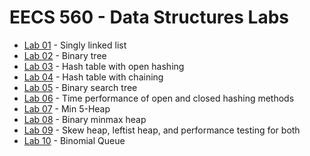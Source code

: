 # EECS 560 - Data Structures Labs

* [Lab 01][lab01] - Singly linked list
* [Lab 02][lab02] - Binary tree
* [Lab 03][lab03] - Hash table with open hashing
* [Lab 04][lab04] - Hash table with chaining
* [Lab 05][lab05] - Binary search tree
* [Lab 06][lab06] - Time performance of open and closed hashing methods
* [Lab 07][lab07] - Min 5-Heap
* [Lab 08][lab08] - Binary minmax heap
* [Lab 09][lab09] - Skew heap, leftist heap, and performance testing for both
* [Lab 10][lab10] - Binomial Queue

[lab01]: https://github.com/RagingRoosevelt/EECS_560-Data_Structures/tree/master/Lab01
[lab02]: https://github.com/RagingRoosevelt/EECS_560-Data_Structures/tree/master/Lab02
[lab03]: https://github.com/RagingRoosevelt/EECS_560-Data_Structures/tree/master/Lab03
[lab04]: https://github.com/RagingRoosevelt/EECS_560-Data_Structures/tree/master/Lab04
[lab05]: https://github.com/RagingRoosevelt/EECS_560-Data_Structures/tree/master/Lab05
[lab06]: https://github.com/RagingRoosevelt/EECS_560-Data_Structures/tree/master/Lab06
[lab07]: https://github.com/RagingRoosevelt/EECS_560-Data_Structures/tree/master/Lab07
[lab08]: https://github.com/RagingRoosevelt/EECS_560-Data_Structures/tree/master/Lab08
[lab09]: https://github.com/RagingRoosevelt/EECS_560-Data_Structures/tree/master/Lab09
[lab10]: https://github.com/RagingRoosevelt/EECS_560-Data_Structures/tree/master/Lab10